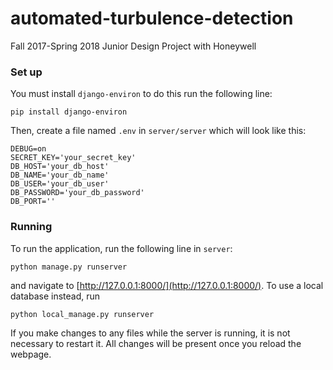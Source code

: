 # automated-turbulence-detection
Fall 2017-Spring 2018 Junior Design Project with Honeywell

### Set up
You must install `django-environ` to do this run the following line:
```
pip install django-environ
```
Then, create a file named `.env` in `server/server` which will look like this:
```
DEBUG=on
SECRET_KEY='your_secret_key'
DB_HOST='your_db_host'
DB_NAME='your_db_name'
DB_USER='your_db_user'
DB_PASSWORD='your_db_password'
DB_PORT=''
```

### Running
To run the application, run the following line in `server`:
```
python manage.py runserver
```
and navigate to [http://127.0.0.1:8000/](http://127.0.0.1:8000/).
To use a local database instead, run
```
python local_manage.py runserver
```
If you make changes to any files while the server is running, it is not
necessary to restart it. All changes will be present once you reload the webpage.
